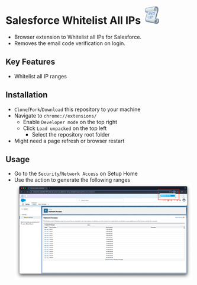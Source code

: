 # Salesforce Whitelist All IPs ![logo](img/48.jpg)

- Browser extension to Whitelist all IPs for Salesforce.
- Removes the email code verification on login.

## Key Features
  - Whitelist all IP ranges

## Installation
  - `Clone`/`Fork`/`Download` this repository to your machine
  - Navigate to ```chrome://extensions/```
    - Enable `Developer mode` on the top right
    - Click `Load unpacked` on the top left
      - Select the repository root folder
  - Might need a page refresh or browser restart

## Usage
  - Go to the `Security`/`Network Access` on Setup Home
  - Use the action to generate the following ranges
    ![usage](img/usage.png)
